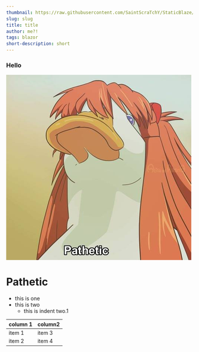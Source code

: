 ```yaml
---
thumbnail: https://raw.githubusercontent.com/SaintScraTchY/StaticBlaze/main/StaticBlazeWASM/wwwroot/Static/Blog/assets/8c92fa6e2ff352c1bb094da02d23f61e9c0d0dcec3607247c45b3c38daf61f58.jpg
slug: slug
title: title
author: me?!
tags: blazor
short-description: short
---
```

### Hello

![](https://raw.githubusercontent.com/SaintScraTchY/StaticBlaze/main/StaticBlazeWASM/wwwroot/Static/Blog/assets/606b0da146cc4880500bdfc48936b8a2528c4648ca9322f0420d71dac8e9346e.jpeg)

# Pathetic
* this is one
* this is two
    * this is indent two.1



| column 1 | column2  |
| --- | --- |
| item 1 | item 3  |
| item 2 | item 4 |